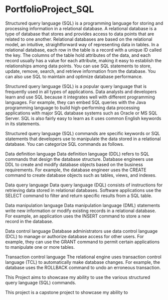 # PortfolioProject_SQL

Structured query language (SQL) is a programming language for storing and processing information in a relational database. 
A relational database is a type of database that stores and provides access to data points that are related to one another. Relational databases are based on the relational model, an intuitive, straightforward way of representing data in tables. In a relational database, each row in the table is a record with a unique ID called the key. The columns of the table hold attributes of the data, and each record usually has a value for each attribute, making it easy to establish the relationships among data points.
You can use SQL statements to store, update, remove, search, and retrieve information from the database. You can also use SQL to maintain and optimize database performance.


Structured query language (SQL) is a popular query language that is frequently used in all types of applications. Data analysts and developers learn and use SQL because it integrates well with different programming languages. For example, they can embed SQL queries with the Java programming language to build high-performing data processing applications with major SQL database systems such as Oracle or MS SQL Server. SQL is also fairly easy to learn as it uses common English keywords in its statements.

Structured query language (SQL) commands are specific keywords or SQL statements that developers use to manipulate the data stored in a relational database. You can categorize SQL commands as follows.

Data definition language 
Data definition language (DDL) refers to SQL commands that design the database structure. Database engineers use DDL to create and modify database objects based on the business requirements. For example, the database engineer uses the CREATE command to create database objects such as tables, views, and indexes.

Data query language
Data query language (DQL) consists of instructions for retrieving data stored in relational databases. Software applications use the SELECT command to filter and return specific results from a SQL table. 

Data manipulation language
Data manipulation language (DML) statements write new information or modify existing records in a relational database. For example, an application uses the INSERT command to store a new record in the database.

Data control language
Database administrators use data control language (DCL) to manage or authorize database access for other users. For example, they can use the GRANT command to permit certain applications to manipulate one or more tables. 

Transaction control language
The relational engine uses transaction control language (TCL) to automatically make database changes. For example, the database uses the ROLLBACK command to undo an erroneous transaction. 

This Project aims to showcase my ability to use the various structured query language (SQL) commands.

This project is a capstone project to showcase my ability to 
